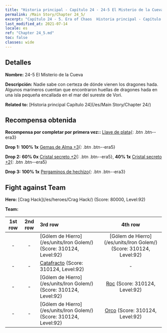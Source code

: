 ```yaml
---
title: "Historia principal - Capítulo 24 - 24-5 El Misterio de la Cueva"
permalink: /Main Story/Chapter 24_5/
excerpt: "Capítulo 24 - 5. Era of Chaos  Historia principal - Capítulo 24_5. 24-5 El Misterio de la Cueva"
last_modified_at: 2021-07-14
locale: es
ref: "Chapter 24_5.md"
toc: false
classes: wide
---
```


## Detalles

 **Nombre:** 24-5 El Misterio de la Cueva

 **Descripción:** Nadie sabe con certeza de dónde vienen los dragones hada. Algunos marineros cuentan que encontraron huellas de dragones hada en una isla pequeña encallada en el mar del sureste de Vori.

 **Related to:** [Historia principal Capítulo 24](/es/Main Story/Chapter 24/)

## Recompensa obtenida

 **Recompensa por completar por primera vez::** [Llave de plata](/ItemsES/con_693/){: .btn .btn--era3}

 **Drop 1:** **100% 1x** [Gemas de Alma +3](/ItemsES/mat_86/){: .btn .btn--era5}

 **Drop 2:** **60% 0x** [Cristal secreto +2](/ItemsES/mat_80/){: .btn .btn--era5}, **40% 1x** [Cristal secreto +2](/ItemsES/mat_80/){: .btn .btn--era5}

 **Drop 3:** **100% 1x** [Pergaminos de hechizo](/ItemsES/con_694/){: .btn .btn--era3}


## Fight against Team
 **Hero:** [Crag Hack](/es/heroes/Crag Hack/) (Score: 80000, Level:92)

 **Team:**


  | 1st row | 2nd row | 3rd row | 4th row |
  |:----:|:----:|:----|:----:|
  | - | - | [Gólem de Hierro](/es/units/Iron Golem/) (Score: 310124, Level:92)  | [Gólem de Hierro](/es/units/Iron Golem/) (Score: 310124, Level:92)  |
  | - | - | [Catafracto](/es/units/Cavalier/) (Score: 310124, Level:92)  | - |
  | - | - | [Gólem de Hierro](/es/units/Iron Golem/) (Score: 310124, Level:92)  | [Roc](/es/units/Roc/) (Score: 310124, Level:92)  |
  | - | - | [Gólem de Hierro](/es/units/Iron Golem/) (Score: 310124, Level:92)  | [Orco](/es/units/Orc/) (Score: 310124, Level:92)  |


